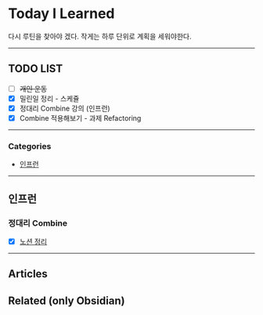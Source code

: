 
# Today I Learned
다시 루틴을 찾아야 겠다. 작게는 하루 단위로 계획을 세워야한다.

---

## TODO LIST
- [ ] ~~개인 운동~~
- [x] 밀린일 정리 - 스케쥴
- [x] 정대리 Combine 강의 (인프런)
- [x] Combine 적용해보기 - 과제 Refactoring 

---

### Categories
- [인프런](#인프런)

---

## 인프런
### 정대리 Combine
- [x] [노션 정리](https://www.notion.so/keeplo/Combine-0b854751d4e749f4836096b70e51eaf0)

---

## Articles

## Related (only Obsidian)